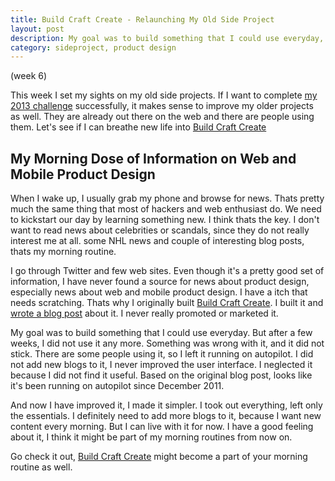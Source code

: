 ```yaml
---
title: Build Craft Create - Relaunching My Old Side Project
layout: post
description: My goal was to build something that I could use everyday, My Morning Dose of Information on Web and Mobile Product Design
category: sideproject, product design
---
```

(week 6)

This week I set my sights on my old side projects.
If I want to complete [my 2013 challenge](/2013/01/01/in-2013-i-will-build-a-side-project-that-generates-income.html) successfully,
it makes sense to improve my older projects as well. They are already out there on the web
and there are people using them. Let's see if I can breathe new life into [Build Craft Create](http://buildcraftcreate.com)

## My Morning Dose of Information on Web and Mobile Product Design ##

When I wake up, I usually grab my phone and browse for news.
Thats pretty much the same thing that most of hackers and web enthusiast do.
We need to kickstart our day by learning something new. I think thats the key.
I don't want to read news about celebrities or scandals, since they do not really interest me at all.
some NHL news and couple of interesting blog posts, thats my morning routine.

I go through Twitter and few web sites. Even though it's a pretty good set of
information, I have never found a source for news about product design,
especially news about web and mobile product design. I have a itch that needs scratching.
Thats why I originally built [Build Craft Create](http://buildcraftcreate.com).
I built it and [wrote a blog post](http://rebelcode.net/2011/12/22/how-blogpost-turned-into-a-small-webapp.html) about it.
I never really promoted or marketed it.

My goal was to build something that I could use everyday. But after a few weeks,
I did not use it any more. Something was wrong with it, and it did not stick.
There are some people using it, so I left it running on autopilot. I did not add new
blogs to it, I never improved the user interface. I neglected it because I did not find it
useful. Based on the original blog post, looks like it's been running on autopilot since December 2011.

And now I have improved it, I made it simpler. I took out everything, left only the essentials.
I definitely need to add more blogs to it, because I want new content every morning.
But I can live with it for now. I have a good feeling about it,
I think it might be part of my morning routines from now on.

Go check it out, [Build Craft Create](http://buildcraftcreate.com) might become a part of your morning routine as well.


